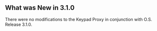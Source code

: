 
## What was New in 3.1.0

There were no modifications to the Keypad Proxy in conjunction with O.S. Release 3.1.0.




